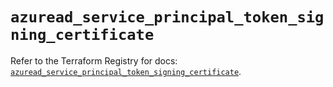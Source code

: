 # `azuread_service_principal_token_signing_certificate`

Refer to the Terraform Registry for docs: [`azuread_service_principal_token_signing_certificate`](https://registry.terraform.io/providers/hashicorp/azuread/2.50.0/docs/resources/service_principal_token_signing_certificate).
